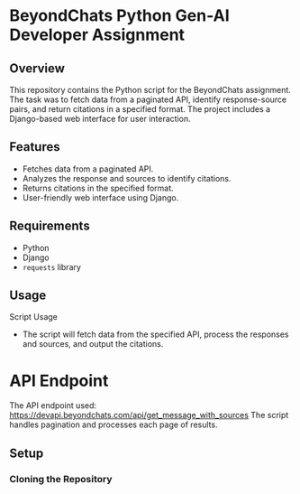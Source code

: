 # BeyondChats Python Gen-AI Developer Assignment

## Overview
This repository contains the Python script for the BeyondChats assignment. The task was to fetch data from a paginated API, identify response-source pairs, and return citations in a specified format. The project includes a Django-based web interface for user interaction.

## Features
- Fetches data from a paginated API.
- Analyzes the response and sources to identify citations.
- Returns citations in the specified format.
- User-friendly web interface using Django.

## Requirements
- Python
- Django
- `requests` library

## Usage
Script Usage
- The script will fetch data from the specified API, process the responses and sources, and output the citations.
  
# API Endpoint
The API endpoint used: https://devapi.beyondchats.com/api/get_message_with_sources
The script handles pagination and processes each page of results.

## Setup
### Cloning the Repository







